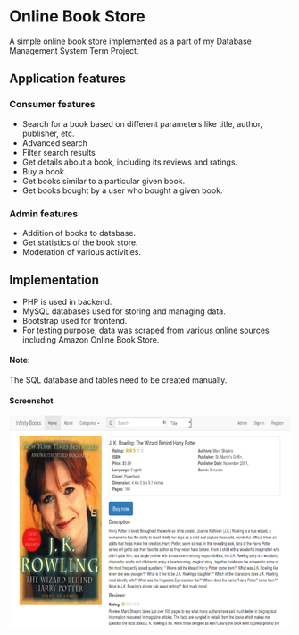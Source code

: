 # Online Book Store
A simple online book store implemented as a part of my Database Management System Term Project. 

## Application features

### Consumer features

* Search for a book based on different parameters like title, author, publisher, etc.
* Advanced search
* Filter search results
* Get details about a book, including its reviews and ratings.
* Buy a book.
* Get books similar to a particular given book.
* Get books bought by a user who bought a given book.

### Admin features

* Addition of books to database.
* Get statistics of the book store.
* Moderation of various activities.

## Implementation

* PHP is used in backend.
* MySQL databases used for storing and managing data.
* Bootstrap used for frontend.
* For testing purpose, data was scraped from various online sources including Amazon Online Book Store.

#### Note:

The SQL database and tables need to be created manually.

#### Screenshot
![showcase1](https://github.com/dhruvjain/Portfolio/blob/master/www/img/infinitybooks.png)
